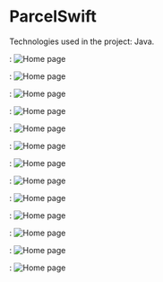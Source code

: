 # ParcelSwift

Technologies used in the project: Java.

:
![Home page](https://github.com/karoldziadkowiec/ParcelSwift/blob/master/photos/1.png)

:
![Home page](https://github.com/karoldziadkowiec/ParcelSwift/blob/master/photos/2.png)

:
![Home page](https://github.com/karoldziadkowiec/ParcelSwift/blob/master/photos/3.png)

:
![Home page](https://github.com/karoldziadkowiec/ParcelSwift/blob/master/photos/4.png)

:
![Home page](https://github.com/karoldziadkowiec/ParcelSwift/blob/master/photos/5.png)

:
![Home page](https://github.com/karoldziadkowiec/ParcelSwift/blob/master/photos/6.png)

:
![Home page](https://github.com/karoldziadkowiec/ParcelSwift/blob/master/photos/7.png)

:
![Home page](https://github.com/karoldziadkowiec/ParcelSwift/blob/master/photos/8.png)

:
![Home page](https://github.com/karoldziadkowiec/ParcelSwift/blob/master/photos/9.png)

:
![Home page](https://github.com/karoldziadkowiec/ParcelSwift/blob/master/photos/10.png)

:
![Home page](https://github.com/karoldziadkowiec/ParcelSwift/blob/master/photos/11.png)

:
![Home page](https://github.com/karoldziadkowiec/ParcelSwift/blob/master/photos/12.png)

:
![Home page](https://github.com/karoldziadkowiec/ParcelSwift/blob/master/photos/13.png)
